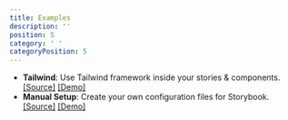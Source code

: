 ```yaml
---
title: Examples
description: ''
position: 5
category: ' '
categoryPosition: 5
---
```



- **Tailwind**: Use Tailwind framework inside your stories & components.
    [[Source]](https://github.com/nuxt-community/storybook/tree/master/examples/tailwind)
    [[Demo]](https://codesandbox.io/s/github/nuxt-community/storybook/tree/master/examples/tailwind)
- **Manual Setup**: Create your own configuration files for Storybook.
    [[Source]](https://github.com/nuxt-community/storybook/tree/master/examples/manual-setup)
    [[Demo]](https://codesandbox.io/s/github/nuxt-community/storybook/tree/master/examples/manual-setup)
